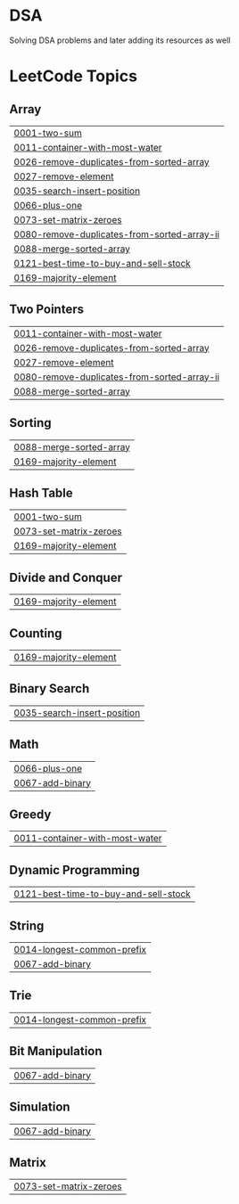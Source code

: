 # DSA
Solving DSA problems and later adding its resources as well

<!---LeetCode Topics Start-->
# LeetCode Topics
## Array
|  |
| ------- |
| [0001-two-sum](https://github.com/ysingh77/DSA/tree/master/0001-two-sum) |
| [0011-container-with-most-water](https://github.com/ysingh77/DSA/tree/master/0011-container-with-most-water) |
| [0026-remove-duplicates-from-sorted-array](https://github.com/ysingh77/DSA/tree/master/0026-remove-duplicates-from-sorted-array) |
| [0027-remove-element](https://github.com/ysingh77/DSA/tree/master/0027-remove-element) |
| [0035-search-insert-position](https://github.com/ysingh77/DSA/tree/master/0035-search-insert-position) |
| [0066-plus-one](https://github.com/ysingh77/DSA/tree/master/0066-plus-one) |
| [0073-set-matrix-zeroes](https://github.com/ysingh77/DSA/tree/master/0073-set-matrix-zeroes) |
| [0080-remove-duplicates-from-sorted-array-ii](https://github.com/ysingh77/DSA/tree/master/0080-remove-duplicates-from-sorted-array-ii) |
| [0088-merge-sorted-array](https://github.com/ysingh77/DSA/tree/master/0088-merge-sorted-array) |
| [0121-best-time-to-buy-and-sell-stock](https://github.com/ysingh77/DSA/tree/master/0121-best-time-to-buy-and-sell-stock) |
| [0169-majority-element](https://github.com/ysingh77/DSA/tree/master/0169-majority-element) |
## Two Pointers
|  |
| ------- |
| [0011-container-with-most-water](https://github.com/ysingh77/DSA/tree/master/0011-container-with-most-water) |
| [0026-remove-duplicates-from-sorted-array](https://github.com/ysingh77/DSA/tree/master/0026-remove-duplicates-from-sorted-array) |
| [0027-remove-element](https://github.com/ysingh77/DSA/tree/master/0027-remove-element) |
| [0080-remove-duplicates-from-sorted-array-ii](https://github.com/ysingh77/DSA/tree/master/0080-remove-duplicates-from-sorted-array-ii) |
| [0088-merge-sorted-array](https://github.com/ysingh77/DSA/tree/master/0088-merge-sorted-array) |
## Sorting
|  |
| ------- |
| [0088-merge-sorted-array](https://github.com/ysingh77/DSA/tree/master/0088-merge-sorted-array) |
| [0169-majority-element](https://github.com/ysingh77/DSA/tree/master/0169-majority-element) |
## Hash Table
|  |
| ------- |
| [0001-two-sum](https://github.com/ysingh77/DSA/tree/master/0001-two-sum) |
| [0073-set-matrix-zeroes](https://github.com/ysingh77/DSA/tree/master/0073-set-matrix-zeroes) |
| [0169-majority-element](https://github.com/ysingh77/DSA/tree/master/0169-majority-element) |
## Divide and Conquer
|  |
| ------- |
| [0169-majority-element](https://github.com/ysingh77/DSA/tree/master/0169-majority-element) |
## Counting
|  |
| ------- |
| [0169-majority-element](https://github.com/ysingh77/DSA/tree/master/0169-majority-element) |
## Binary Search
|  |
| ------- |
| [0035-search-insert-position](https://github.com/ysingh77/DSA/tree/master/0035-search-insert-position) |
## Math
|  |
| ------- |
| [0066-plus-one](https://github.com/ysingh77/DSA/tree/master/0066-plus-one) |
| [0067-add-binary](https://github.com/ysingh77/DSA/tree/master/0067-add-binary) |
## Greedy
|  |
| ------- |
| [0011-container-with-most-water](https://github.com/ysingh77/DSA/tree/master/0011-container-with-most-water) |
## Dynamic Programming
|  |
| ------- |
| [0121-best-time-to-buy-and-sell-stock](https://github.com/ysingh77/DSA/tree/master/0121-best-time-to-buy-and-sell-stock) |
## String
|  |
| ------- |
| [0014-longest-common-prefix](https://github.com/ysingh77/DSA/tree/master/0014-longest-common-prefix) |
| [0067-add-binary](https://github.com/ysingh77/DSA/tree/master/0067-add-binary) |
## Trie
|  |
| ------- |
| [0014-longest-common-prefix](https://github.com/ysingh77/DSA/tree/master/0014-longest-common-prefix) |
## Bit Manipulation
|  |
| ------- |
| [0067-add-binary](https://github.com/ysingh77/DSA/tree/master/0067-add-binary) |
## Simulation
|  |
| ------- |
| [0067-add-binary](https://github.com/ysingh77/DSA/tree/master/0067-add-binary) |
## Matrix
|  |
| ------- |
| [0073-set-matrix-zeroes](https://github.com/ysingh77/DSA/tree/master/0073-set-matrix-zeroes) |
<!---LeetCode Topics End-->